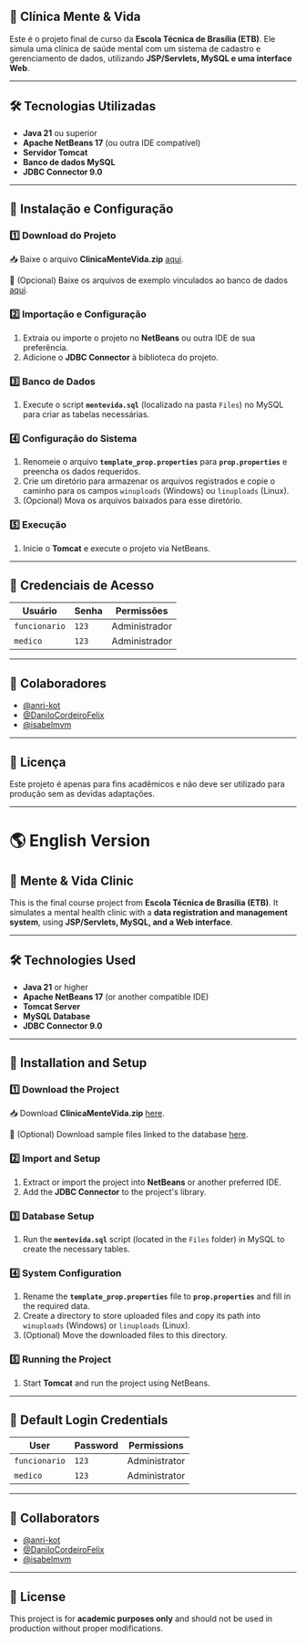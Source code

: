 ## 📌 Clínica Mente & Vida

Este é o projeto final de curso da **Escola Técnica de Brasília (ETB)**. Ele simula uma clínica de saúde mental com um sistema de cadastro e gerenciamento de dados, utilizando **JSP/Servlets, MySQL e uma interface Web**.

---

## 🛠️ Tecnologias Utilizadas

- **Java 21** ou superior  
- **Apache NetBeans 17** (ou outra IDE compatível)  
- **Servidor Tomcat**  
- **Banco de dados MySQL**  
- **JDBC Connector 9.0**  

---

## 🚀 Instalação e Configuração

### 1️⃣ Download do Projeto  
📥 Baixe o arquivo **ClinicaMenteVida.zip** [aqui](https://github.com/anri-kot/ETB-MenteVida/releases/tag/v1.0.0).  

📂 (Opcional) Baixe os arquivos de exemplo vinculados ao banco de dados [aqui](https://drive.google.com/drive/folders/16WK5XyNw0MqhegMSJ1r9R6dUCrOJGuz5?usp=sharing).

### 2️⃣ Importação e Configuração  
1. Extraia ou importe o projeto no **NetBeans** ou outra IDE de sua preferência.  
2. Adicione o **JDBC Connector** à biblioteca do projeto.  

### 3️⃣ Banco de Dados  
1. Execute o script **`mentevida.sql`** (localizado na pasta `Files`) no MySQL para criar as tabelas necessárias.  

### 4️⃣ Configuração do Sistema  
1. Renomeie o arquivo **`template_prop.properties`** para **`prop.properties`** e preencha os dados requeridos.  
2. Crie um diretório para armazenar os arquivos registrados e copie o caminho para os campos `winuploads` (Windows) ou `linuploads` (Linux).  
3. (Opcional) Mova os arquivos baixados para esse diretório.  

### 5️⃣ Execução  
1. Inicie o **Tomcat** e execute o projeto via NetBeans.  

---

## 🔑 Credenciais de Acesso

| Usuário    | Senha | Permissões |
|------------|--------|------------------|
| `funcionario` | `123` | Administrador |
| `medico` | `123` | Administrador |

---

## 👥 Colaboradores
- [@anri-kot](https://github.com/anri-kot)
- [@DaniloCordeiroFelix](https://github.com/DaniloCordeiroFelix)
- [@isabelmvm](https://github.com/isabelmvm)

---

## 📜 Licença  
Este projeto é apenas para fins acadêmicos e não deve ser utilizado para produção sem as devidas adaptações.

---

# 🌎 English Version

## 📌 Mente & Vida Clinic

This is the final course project from **Escola Técnica de Brasília (ETB)**. It simulates a mental health clinic with a **data registration and management system**, using **JSP/Servlets, MySQL, and a Web interface**.

---

## 🛠️ Technologies Used

- **Java 21** or higher  
- **Apache NetBeans 17** (or another compatible IDE)  
- **Tomcat Server**  
- **MySQL Database**  
- **JDBC Connector 9.0**  

---

## 🚀 Installation and Setup

### 1️⃣ Download the Project  
📥 Download **ClinicaMenteVida.zip** [here](https://github.com/anri-kot/ETB-MenteVida/releases/tag/v1.0.0).  

📂 (Optional) Download sample files linked to the database [here](https://drive.google.com/drive/folders/16WK5XyNw0MqhegMSJ1r9R6dUCrOJGuz5?usp=sharing).

### 2️⃣ Import and Setup  
1. Extract or import the project into **NetBeans** or another preferred IDE.  
2. Add the **JDBC Connector** to the project's library.  

### 3️⃣ Database Setup  
1. Run the **`mentevida.sql`** script (located in the `Files` folder) in MySQL to create the necessary tables.  

### 4️⃣ System Configuration  
1. Rename the **`template_prop.properties`** file to **`prop.properties`** and fill in the required data.  
2. Create a directory to store uploaded files and copy its path into `winuploads` (Windows) or `linuploads` (Linux).  
3. (Optional) Move the downloaded files to this directory.  

### 5️⃣ Running the Project  
1. Start **Tomcat** and run the project using NetBeans.  

---

## 🔑 Default Login Credentials

| User        | Password | Permissions |
|------------|----------|------------------|
| `funcionario` | `123` | Administrator |
| `medico` | `123` | Administrator |

---

## 👥 Collaborators
- [@anri-kot](https://github.com/anri-kot)
- [@DaniloCordeiroFelix](https://github.com/DaniloCordeiroFelix)
- [@isabelmvm](https://github.com/isabelmvm)

---

## 📜 License  
This project is for **academic purposes only** and should not be used in production without proper modifications.
